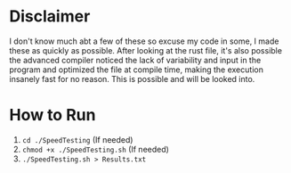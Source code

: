 # Disclaimer
I don't know much abt a few of these so excuse my code in some, I made these as quickly as possible. After looking at the rust file, it's also possible the advanced compiler noticed the lack of variability and input in the program and optimized the file at compile time, making the execution insanely fast for no reason. This is possible and will be looked into.
# How to Run
1. `cd ./SpeedTesting` (If needed)
2. `chmod +x ./SpeedTesting.sh` (If needed)
3. `./SpeedTesting.sh > Results.txt`